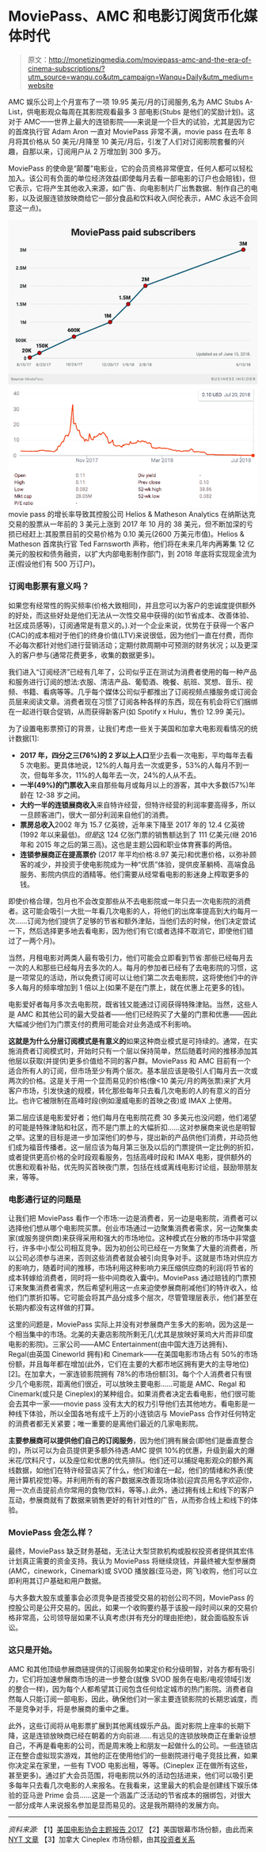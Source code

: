 # MoviePass、AMC 和电影订阅货币化媒体时代

> 原文：<http://monetizingmedia.com/moviepass-amc-and-the-era-of-cinema-subscriptions/?utm_source=wanqu.co&utm_campaign=Wanqu+Daily&utm_medium=website>

AMC 娱乐公司上个月宣布了一项 19.95 美元/月的订阅服务,名为 AMC Stubs A-List，供电影观众每周在其影院观看最多 3 部电影(Stubs 是他们的奖励计划)。这对于 AMC——世界上最大的连锁影院——来说是一个巨大的试验，尤其是因为它的首席执行官 Adam Aron 一直对 MoviePass 非常不满，movie pass 在去年 8 月将其价格从 50 美元/月降至 10 美元/月后，引发了人们对订阅影院套餐的兴趣，自那以来，订阅用户从 2 万增加到 300 多万。

MoviePass 的使命是“颠覆”电影业，它的会员资格非常便宜，任何人都可以轻松加入。该公司有负面的单位经济效益(即使每月去看一部电影的订户也会赔钱)，但它表示，它将产生其他收入来源，如广告、向电影制片厂出售数据、制作自己的电影，以及说服连锁放映商给它一部分食品和饮料收入(阿伦表示，AMC 永远不会同意这一点)。

[![](img/8a9276c67ffaaf055f4cbfa68aebcc94.png)![](img/a416d59fdda98b8c3f0a5b62f2c8bd02.png)](https://www.businessinsider.com/moviepass-hits-3-million-paid-subscribers-2018-6)movie pass 的增长率导致其控股公司 Helios & Matheson Analytics 在纳斯达克交易的股票从一年前的 3 美元上涨到 2017 年 10 月的 38 美元，但不断加深的亏损已经赶上:其股票目前的交易价格为 0.10 美元(2600 万美元市值)。Helios & Matheson 首席执行官 Ted Farnsworth 声称，他们将在未来几年内再筹集 12 亿美元的股权和债务融资，以扩大内部电影制作部门，到 2018 年底将实现现金流为正(假设他们有 500 万订户)。

### 订阅电影票有意义吗？

如果您有经常性的购买频率(价格大致相同)，并且您可以为客户的忠诚度提供额外的好处，而这些好处是他们无法从一次性交易中获得的(如节省成本、改善体验、社区成员感等)，订阅通常是有意义的。).对一个企业来说，优势在于获得一个客户(CAC)的成本相对于他们的终身价值(LTV)来说很低，因为他们一直在付费，而你不必每次都针对他们进行营销活动；定期付款周期中可预测的财务状况；以及更深入的客户参与(通常花费更多，收集的数据更多)。

我们进入“订阅经济”已经有几年了，公司似乎正在测试为消费者使用的每一种产品和服务进行订阅的想法:衣服、清洁产品、葡萄酒、晚餐、航班、冥想、音乐、视频、书籍、看病等等。几乎每个媒体公司似乎都推出了订阅视频点播服务或订阅会员层来阅读文章。消费者现在习惯了订阅各种各样的东西，现在有机会将它们捆绑在一起进行联合促销，从而获得新客户(如 Spotify x Hulu，售价 12.99 美元)。

为了设置电影票预订的背景，让我们考虑一些关于美国和加拿大电影观看情况的统计数据[1]:

*   **2017 年，四分之三(76%)的 2 岁以上人口**至少去看一次电影，平均每年去看 5 次电影。更具体地说，12%的人每月去一次或更多，53%的人每月不到一次，但每年多次，11%的人每年去一次，24%的人从不去。
*   **一半(49%)的门票收入**来自那些每月或每月以上的游客，其中大多数(57%)年龄在 12-38 岁之间。
*   **大约一半的连锁展商收入**来自特许经营，但特许经营的利润率要高得多，所以一旦顾客进门，很大一部分利润来自他们的消费。
*   **票房总收入**2002 年为 15.7 亿英镑，近年来下降至 2017 年的 12.4 亿英镑(1992 年以来最低)。*但是*这 124 亿张门票的销售额达到了 111 亿美元(继 2016 年和 2015 年之后的第三高)。这也是主题公园和职业体育赛事的两倍。
*   **连锁参展商正在提高票价** (2017 年平均价格:8.97 美元)和优惠价格，以弥补顾客的减少，并投资于使电影院成为一种“优质”体验，提供皮革躺椅、高端食品服务、影院内供应的酒精等。他们需要从经常看电影的影迷身上榨取更多的钱。

即使价格合理，包月也不会改变那些从不去电影院或一年只去一次电影院的消费者。这可能会吸引一大批一年看几次电影的人，将他们的出席率提高到大约每月一次……订阅为他们提供了足够的节省和额外津贴，当他们去的时候，他们决定尝试一下，然后选择更多地去看电影，因为他们有它(或者选择不取消它，即使他们错过了一两个月)。

当然，月租电影对两类人最有吸引力，他们可能会立即看到节省:那些已经每月去一次的人和那些已经每月去多次的人。每月的参加者已经有了去电影院的习惯，这是一项常见的活动，所以免费订阅可以让他们第二次去电影院，这将使他们中的许多人每月的频率增加到 1 倍以上(如果不是在门票上，就在优惠上花更多的钱)。

电影爱好者每月多次去电影院，既省钱又能通过订阅获得特殊津贴。当然，这些人是 AMC 和其他公司的最大受益者——他们已经购买了大量的门票和优惠——因此大幅减少他们为门票支付的费用可能会对业务造成不利影响。

**这就是为什么分层订阅模式是有意义的**如果这种商业模式是可持续的。通常，在实施消费者订阅模式时，开始时只有一个层以保持简单，然后随着时间的推移添加其他层以获取(并提供)更多价值给不同的客户群。MoviePass 和 AMC 目前有一个适合所有人的订阅，但市场至少有两个层次。基本层应该是吸引人们每月去一次或两次的价格。这是关于用一个显而易见的价格(像<10 美元/月的两张票)来扩大月客户市场，引发快速的规模，转化那些每年只去看几次电影的人的有意义的百分比。也许它被限制在高峰时段(例如漫威电影的首映之夜)或 IMAX 上使用。

第二层应该是电影爱好者；他们每月在电影院花费 30 多美元也没问题，他们渴望的可能是特殊津贴和社区，而不是门票上的大幅折扣……这对参展商来说也是明智之举。这里的目标是进一步加深他们的参与，提出新的产品供他们消费，并动员他们成为福音传播者。这一层应该为每月第三张及以后的门票提供一定比例的折扣，或者提供更高价格的全时段观看服务，包括高峰时段和 IMAX 电影，提供额外的优惠和观看补贴，优先购买首映夜门票，包括在线或离线电影讨论组，鼓励带朋友来，等等。

### 电影通行证的问题是

让我们把 MoviePass 看作一个市场:一边是消费者，另一边是电影院，消费者可以选择他们想从哪个电影院买票。创业市场通过一边聚集消费者需求，另一边聚集卖家(或服务提供商)来获得采用和强大的市场地位。这种模式在分散的市场中非常盛行，许多中小型公司相互竞争。因为初创公司已经在一方聚集了大量的消费者，所以公司必须参与进来，否则这些消费者就会被引向竞争对手。这就是市场对供应方的影响力，随着时间的推移，市场利用这种影响力来压缩供应商的利润(将节省的成本转嫁给消费者，同时将一些中间商收入囊中)。MoviePass 通过赔钱的门票预订来聚集消费者需求，然后希望利用这一点来迫使参展商削减他们的特许收入，给他们门票折扣等。它可能会将其产品分成多个层次，尽管管理层表示，他们甚至在长期内都没有这样做的打算。

这里的问题是，MoviePass 实际上并没有对参展商产生多大的影响，因为这是一个相当集中的市场。北美的夫妻店影院所剩无几(尤其是放映好莱坞大片而非印度电影的影院)。三家公司——AMC Entertainment(由中国大连万达拥有)、Regal(由英国 Cineworld 拥有)和 Cinemark——在美国电影市场占有 50%的市场份额，并且每年都在增加(此外，它们在主要的大都市地区拥有更大的主导地位)[2]。在加拿大，一家连锁影院拥有 78%的市场份额[3]。每个个人消费者只有很少几个电影院，距离他们很近，可以放映主要电影……可能是 AMC、Regal 和 Cinemark(或只是 Cineplex)的某种组合。如果消费者决定去看电影，他们很可能会去其中一家——movie pass 没有太大的权力引导他们去其他地方。看电影是一种线下体验，所以全国各地有成千上万的小连锁店与 MoviePass 合作对任何特定的消费者都无关紧要；唯一重要的是离他们最近的几家电影院。

**主要参展商可以提供他们自己的订阅服务**，因为他们拥有展会(即他们是垂直整合的)，所以可以为会员提供更多额外待遇:AMC 提供 10%的优惠，升级到最大的爆米花/饮料尺寸，以及座位和优惠的优先排队。他们还可以捕捉电影观众的额外离线数据，如他们在特许经营店买了什么，他们和谁在一起，他们的情绪和外表(使用计算机视觉)等。并利用所有的客户数据来改善现场体验(迎宾员用名字欢迎你，用一次点击提前点你常用的食物/饮料，等等。).此外，通过拥有线上和线下的客户互动，参展商就有了数据来销售更好的有针对性的广告，从而弥合线上和线下的体验。

### MoviePass 会怎么样？

最终，MoviePass 缺乏财务基础，无法让大型贷款机构或股权投资者提供其宏伟计划真正需要的资金支持。我认为 MoviePass 将继续烧钱，并最终被大型参展商(AMC，cinework，Cinemark)或 SVOD 播放器(亚马逊，网飞)收购，他们可以立即利用其订户基础和用户数据。

与大多数大股东或董事会必须竞争是否接受交易的初创公司不同，MoviePass 的控股公司是公开交易的。因此，如果一个收购要约基于该股一段时间以来的交易价格非常高，公司领导层如果不认真考虑(并有充分的理由拒绝)，就会面临股东诉讼。

### 这只是开始。

AMC 和其他顶级参展商链提供的订阅服务如果定价和分级明智，对各方都有吸引力，它们将加速参展商市场的进一步整合(就像 SVOD 服务在电影/电视领域引发的整合一样)，因为每个人都希望其订阅包含任何给定城市的热门影院。消费者自然每人只能订阅一部电影，因此，确保他们对一家主要连锁影院的长期忠诚度，而不是竞争对手，将是参展商的重中之重。

此外，这些订阅将从电影票扩展到其他离线娱乐产品。面对影院上座率的长期下降，这是连锁放映商已经在朝着的方向前进……有远见的连锁放映商正在重新设想自己，不再是看电影的公司，而是周末晚上和朋友一起做什么的公司。一些连锁店正在整合虚拟现实游戏，其他的正在使用他们的一些剧院进行电子竞技比赛，如果你决定呆在家里，一些有 TVOD 电影出租，等等。(Cineplex 正在做所有这些，甚至更多)。通过扩大会员范围，将电影院以外的活动包括进来，他们可以吸引更多每年只去看几次电影的人来报名。在我看来，这里最大的机会是创建线下娱乐体验的亚马逊 Prime 会员……这是一个涵盖广泛活动的节省成本的捆绑包，对很大一部分成年人来说报名参加是显而易见的。这是我所期待的发展方向。

* * *

*资料来源:* 【1】[美国电影协会主题报告 2017](https://www.mpaa.org/wp-content/uploads/2018/04/MPAA-THEME-Report-2017_Final.pdf)
【2】美国银幕市场份额，由此而来 [NYT 文章](https://www.nytimes.com/interactive/2016/03/07/business/media/amc-biggest-movie-theater-chain.html)
【3】加拿大 Cineplex 市场份额，由其[投资者关系](http://irfiles.cineplex.com/investors/factsheet/2016_Q4_Investor_Fact_Sheet_FINAL_r.PDF)